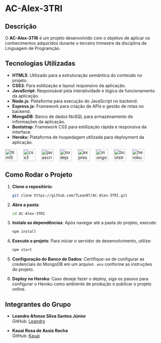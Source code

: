 # AC-Alex-3TRI

## Descrição

O **AC-Alex-3TRI** é um projeto desenvolvido com o objetivo de aplicar os conhecimentos adquiridos durante o terceiro trimestre da disciplina de Linguagem de Programção.
## Tecnologias Utilizadas

- **HTML5**: Utilizado para a estruturação semântica do conteúdo no projeto.
- **CSS3**: Para estilização e layout responsivo da aplicação.
- **JavaScript**: Responsável pela interatividade e lógica de funcionamento da aplicação.
- **Node.js**: Plataforma para execução do JavaScript no backend.
- **Express.js**: Framework para criação de APIs e gestão de rotas no backend.
- **MongoDB**: Banco de dados NoSQL para armazenamento de informações da aplicação.
- **Bootstrap**: Framework CSS para estilização rápida e responsiva da interface.
- **Heroku**: Plataforma de hospedagem utilizada para deployment da aplicação.

<div align="left">
  <img src="https://cdn.jsdelivr.net/gh/devicons/devicon/icons/html5/html5-original.svg" height="40" alt="html5 logo" />
  <img width="12" />
  <img src="https://cdn.jsdelivr.net/gh/devicons/devicon/icons/css3/css3-original.svg" height="40" alt="css3 logo" />
  <img width="12" />
  <img src="https://cdn.jsdelivr.net/gh/devicons/devicon/icons/javascript/javascript-original.svg" height="40" alt="javascript logo" />
  <img width="12" />
  <img src="https://cdn.jsdelivr.net/gh/devicons/devicon/icons/nodejs/nodejs-original.svg" height="40" alt="nodejs logo" />
  <img width="12" />
  <img src="https://cdn.jsdelivr.net/gh/devicons/devicon/icons/express/express-original.svg" height="40" alt="express logo" />
  <img width="12" />
  <img src="https://cdn.jsdelivr.net/gh/devicons/devicon/icons/mongodb/mongodb-original.svg" height="40" alt="mongodb logo" />
  <img width="12" />
  <img src="https://cdn.jsdelivr.net/gh/devicons/devicon/icons/bootstrap/bootstrap-plain.svg" height="40" alt="bootstrap logo" />
  <img width="12" />
  <img src="https://cdn.jsdelivr.net/gh/devicons/devicon/icons/heroku/heroku-original.svg" height="40" alt="heroku logo" />
</div>

## Como Rodar o Projeto

1. **Clone o repositório**:
    ```bash
    git clone https://github.com/TLean07/AC-Alex-3TRI.git
    ```

2. **Abra a pasta**:
    ```bash
    cd AC-Alex-3TRI
    ```

3. **Instale as dependências**:
    Após navegar até a pasta do projeto, execute:
    ```bash
    npm install
    ```

4. **Execute o projeto**:
    Para iniciar o servidor de desenvolvimento, utilize:
    ```bash
    npm start
    ```

5. **Configuração do Banco de Dados**:
    Certifique-se de configurar as credenciais do MongoDB em um arquivo `.env` conforme as instruções do projeto.

6. **Deploy no Heroku**:
    Caso deseje fazer o deploy, siga os passos para configurar o Heroku como ambiente de produção e publicar o projeto online.

## Integrantes do Grupo

- **Leandro Afonso Silva Santos Júnior**  
    GitHub: [Leandro](https://github.com/TLean07)

- **Kauai Rosa de Assis Rocha**  
    GitHub: [Kauai](https://github.com/KauaiRosa)
